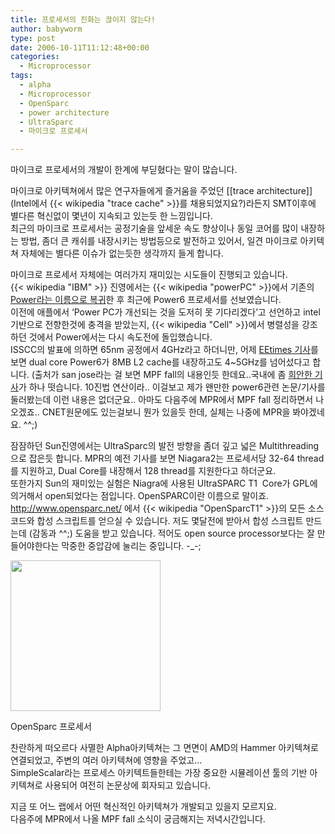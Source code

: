 ```yaml
---
title: 프로세서의 진화는 끊이지 않는다!
author: babyworm
type: post
date: 2006-10-11T11:12:48+00:00
categories:
  - Microprocessor
tags:
  - alpha
  - Microprocessor
  - OpenSparc
  - power architecture
  - UltraSparc
  - 마이크로 프로세서

---
```

마이크로 프로세서의 개발이 한계에 부딛혔다는 말이 많습니다.

마이크로 아키텍쳐에서 많은 연구자들에게 즐거움을 주었던 \[[trace architecture]\](Intel에서 {{< wikipedia "trace cache" >}}를 채용되었지요?)라든지 SMT이후에 별다른 혁신없이 몇년이 지속되고 있는듯 한 느낌입니다.<br>
최근의 마이크로 프로세서는 공정기술을 앞세운 속도 향상이나 동일 코어를 많이 내장하는 방법, 좀더 큰 캐쉬를 내장시키는 방법등으로 발전하고 있어서, 일견 마이크로 아키텍쳐 자체에는 별다른 이슈가 없는듯한 생각까지 들게 합니다.

마이크로 프로세서 자체에는 여러가지 재미있는 시도들이 진행되고 있습니다.<br>
{{< wikipedia "IBM" >}} 진영에서는 {{< wikipedia "powerPC" >}}에서 기존의 [Power라는 이름으로 복귀][1]한 후 최근에 Power6 프로세서를 선보였습니다.<br>
이전에 애플에서 ‘Power PC가 개선되는 것을 도저히 못 기다리겠다’고 선언하고 intel 기반으로 전향한것에 충격을 받았는지, {{< wikipedia "Cell" >}}에서 병렬성을 강조하던 것에서 Power에서는 다시 속도전에 돌입했습니다.<br>
ISSCC의 발표에 의하면 65nm 공정에서 4GHz라고 하더니만, 어제 [EEtimes 기사][2]를 보면 dual core Power6가 8MB L2 cache를 내장하고도 4~5GHz를 넘어섰다고 합니다. (출처가 san jose라는 걸 보면 MPF fall의 내용인듯 한데요..국내에 좀 [희안한 기사][3]가 하나 떳습니다. 10진법 연산이라.. 이걸보고 제가 왠만한 power6관련 논문/기사를 둘러봤는데 이런 내용은 없더군요.. 아마도 다음주에 MPR에서 MPF fall 정리하면서 나오겠죠.. CNET원문에도 있는걸보니 뭔가 있을듯 한데, 실체는 나중에 MPR을 봐야겠네요. ^^;)

잠잠하던 Sun진영에서는 UltraSparc의 발전 방향을 좀더 깊고 넓은 Multithreading으로 잡은듯 합니다. MPR의 예전 기사를 보면 Niagara2는 프로세서당 32-64 thread를 지원하고, Dual Core를 내장해서 128 thread를 지원한다고 하더군요.<br>
또한가지 Sun의 재미있는 실험은 Niagra에 사용된 UltraSPARC T1  Core가 GPL에 의거해서 open되었다는 점입니다. OpenSPARC이란 이름으로 말이죠. <http://www.opensparc.net/> 에서 {{< wikipedia "OpenSparcT1" >}}의 모든 소스코드와 합성 스크립트를 얻으실 수 있습니다. 저도 몇달전에 받아서 합성 스크립트 만드는데 (감동과 ^^;) 도움을 받고 있습니다. 적어도 open source processor보다는 잘 만들어야한다는 막중한 중압감에 눌리는 중입니다. -_-;

<div style="width: 250px" class="wp-caption aligncenter">
  <img loading="lazy" decoding="async" src="https://i0.wp.com/babyworm.net/wordpress/wp-content/uploads/1/cfile4.uf.2067384F4D6A7A921BA466.jpg?resize=240%2C241" alt="" width="240" height="241" data-recalc-dims="1" />
  
  <p class="wp-caption-text">
    OpenSparc 프로세서
  </p>
</div>

찬란하게 떠오르다 사멸한 Alpha아키텍쳐는 그 면면이 AMD의 Hammer 아키텍쳐로 연결되었고, 주변의 여러 아키텍쳐에 영향을 주었고…<br>
SimpleScalar라는 프로세스 아키텍트들한테는 가장 중요한 시뮬레이션 툴의 기반 아키텍쳐로 사용되어 여전히 논문상에 회자되고 있습니다.

지금 또 어느 랩에서 어떤 혁신적인 아키텍쳐가 개발되고 있을지 모르지요.<br>
다음주에 MPR에서 나올 MPF fall 소식이 궁금해지는 저녁시간입니다.

 [1]: http://babyworm.net/wordpress/?p=46
 [2]: http://eetimes.com/news/semi/showArticle.jhtml;jsessionid=VJ5QKQL1TMYFMQSNDLPSKHSCJUNN2JVN?articleID=193105767
 [3]: http://news.naver.com/news/read.php?mode=LSD&office_id=018&article_id=0000421595§ion_id=101&menu_id=101
